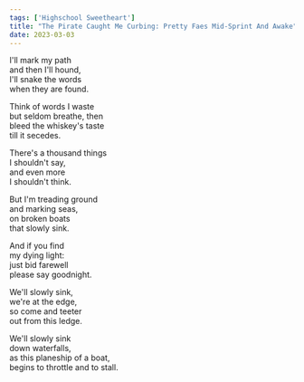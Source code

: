 ```yaml
---
tags: ['Highschool Sweetheart']
title: "The Pirate Caught Me Curbing: Pretty Faes Mid-Sprint And Awake"
date: 2023-03-03
---
```


I'll mark my path  
and then I'll hound,  
I'll snake the words  
when they are found.

Think of words I waste  
but seldom breathe, then  
bleed the whiskey's taste  
till it secedes.

There's a thousand things  
I shouldn't say,  
and even more  
I shouldn't think.

But I'm treading ground  
and marking seas,  
on broken boats  
that slowly sink.

And if you find  
my dying light:  
just bid farewell  
please say goodnight.

We'll slowly sink,  
we're at the edge,  
so come and teeter  
out from this ledge.

We'll slowly sink  
down waterfalls,  
as this planeship of a boat,  
begins to throttle and to stall.
